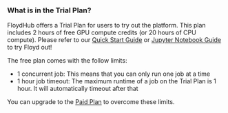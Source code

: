 ### What is in the Trial Plan?

FloydHub offers a Trial Plan for users to try out the platform. This plan includes 2 hours of free GPU compute credits (or 20 hours of CPU compute). Please refer to our [Quick Start Guide](../getstarted/quick_start.md) or [Jupyter Notebook Guide](../getstarted/quick_start_jupyter.md) to try Floyd out!

The free plan comes with the follow limits:

- 1 concurrent job: This means that you can only run one job at a time
- 1 hour job timeout: The maximum runtime of a job on the Trial Plan is 1 hour. It will automatically timeout after that

You can upgrade to the [Paid Plan](https://www.floydhub.com/pricing) to overcome these limits.